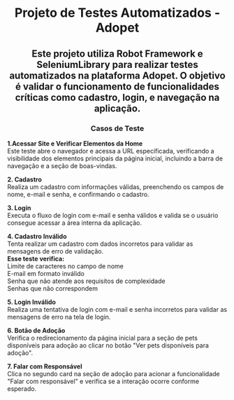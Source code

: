 <div align="center"><h1>
Projeto de Testes Automatizados - Adopet

<h2>Este projeto utiliza Robot Framework e SeleniumLibrary para realizar testes automatizados na plataforma Adopet. O objetivo é validar o funcionamento de funcionalidades críticas como cadastro, login, e navegação na aplicação.</h2>

<h3><b>Casos de Teste</h3></b>
</div align="center">
<b>1.Acessar Site e Verificar Elementos da Home</b><br>
Este teste abre o navegador e acessa a URL especificada, verificando a visibilidade dos elementos principais da página inicial, incluindo a barra de navegação e a seção de boas-vindas.<br>

<b>2. Cadastro</b><br>
Realiza um cadastro com informações válidas, preenchendo os campos de nome, e-mail e senha, e confirmando o cadastro.<br>

<b>3. Login</b><br>
Executa o fluxo de login com e-mail e senha válidos e valida se o usuário consegue acessar a área interna da aplicação.<br>

<b>4. Cadastro Inválido</b><br>
Tenta realizar um cadastro com dados incorretos para validar as mensagens de erro de validação.<br>
<b>Esse teste verifica:</b><br>
Limite de caracteres no campo de nome<br>
E-mail em formato inválido<br>
Senha que não atende aos requisitos de complexidade<br>
Senhas que não correspondem<br>

<b>5. Login Inválido</b><br>
Realiza uma tentativa de login com e-mail e senha incorretos para validar as mensagens de erro na tela de login.<br>

<b>6. Botão de Adoção</b><br>
Verifica o redirecionamento da página inicial para a seção de pets disponíveis para adoção ao clicar no botão "Ver pets disponíveis para adoção".<br>

<b>7. Falar com Responsável</b><br>
Clica no segundo card na seção de adoção para acionar a funcionalidade "Falar com responsável" e verifica se a interação ocorre conforme esperado.
